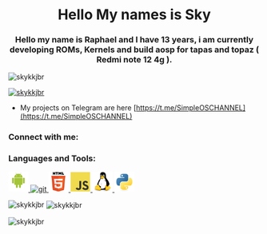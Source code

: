<h1 align="center">Hello My names is Sky</h1>
<h3 align="center">Hello my name is Raphael and I have 13 years, i am currently developing ROMs, Kernels and build aosp for tapas and topaz ( Redmi note 12 4g ).</h3>

<p align="left"> <img src="https://komarev.com/ghpvc/?username=skykkjbr&label=Profile%20views&color=0e75b6&style=flat" alt="skykkjbr" /> </p>

<p align="left"> <a href="https://github.com/ryo-ma/github-profile-trophy"><img src="https://github-profile-trophy.vercel.app/?username=skykkjbr" alt="skykkjbr" /></a> </p>

- My projects on Telegram are here [https://t.me/SimpleOSCHANNEL](https://t.me/SimpleOSCHANNEL)

<h3 align="left">Connect with me:</h3>
<p align="left">
</p>

<h3 align="left">Languages and Tools:</h3>
<p align="left"> <a href="https://developer.android.com" target="_blank" rel="noreferrer"> <img src="https://raw.githubusercontent.com/devicons/devicon/master/icons/android/android-original-wordmark.svg" alt="android" width="40" height="40"/> </a> <a href="https://git-scm.com/" target="_blank" rel="noreferrer"> <img src="https://www.vectorlogo.zone/logos/git-scm/git-scm-icon.svg" alt="git" width="40" height="40"/> </a> <a href="https://www.w3.org/html/" target="_blank" rel="noreferrer"> <img src="https://raw.githubusercontent.com/devicons/devicon/master/icons/html5/html5-original-wordmark.svg" alt="html5" width="40" height="40"/> </a> <a href="https://developer.mozilla.org/en-US/docs/Web/JavaScript" target="_blank" rel="noreferrer"> <img src="https://raw.githubusercontent.com/devicons/devicon/master/icons/javascript/javascript-original.svg" alt="javascript" width="40" height="40"/> </a> <a href="https://www.linux.org/" target="_blank" rel="noreferrer"> <img src="https://raw.githubusercontent.com/devicons/devicon/master/icons/linux/linux-original.svg" alt="linux" width="40" height="40"/> </a> <a href="https://www.python.org" target="_blank" rel="noreferrer"> <img src="https://raw.githubusercontent.com/devicons/devicon/master/icons/python/python-original.svg" alt="python" width="40" height="40"/> </a> </p>

<p><img align="left" src="https://github-readme-stats.vercel.app/api/top-langs?username=skykkjbr&show_icons=true&locale=en&layout=compact" alt="skykkjbr" /></p>

<p>&nbsp;<img align="center" src="https://github-readme-stats.vercel.app/api?username=skykkjbr&show_icons=true&locale=en" alt="skykkjbr" /></p>

<p><img align="center" src="https://github-readme-streak-stats.herokuapp.com/?user=skykkjbr&" alt="skykkjbr" /></p>

